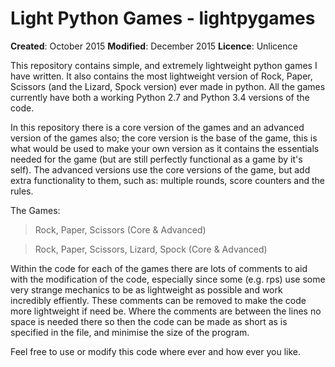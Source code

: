 # Light Python Games - lightpygames

**Created**:  October 2015
**Modified**: December 2015
**Licence**:  Unlicence

This repository contains simple, and extremely lightweight python games I have
written. It also contains the most lightweight version of Rock, Paper, Scissors
(and the Lizard, Spock version) ever made in python. All the games currently
have both a working Python 2.7 and Python 3.4 versions of the code.

In this repository there is a core version of the games and an advanced version
of the games also; the core version is the base of the game, this is what would
be used to make your own version as it contains the essentials needed for the
game (but are still perfectly functional as a game by it's self). The advanced
versions use the core versions of the game, but add extra functionality to them,
such as: multiple rounds, score counters and the rules.

The Games:
>Rock, Paper, Scissors (Core & Advanced)

>Rock, Paper, Scissors, Lizard, Spock (Core & Advanced)

Within the code for each of the games there are lots of comments to aid with the
modification of the code, especially since some (e.g. rps) use some very strange
mechanics to be as lightweight as possible and  work incredibly effiently. These
comments can be removed to make the code more lightweight if need be. Where the
comments are between the lines no space is needed there so then the code can be
made as short as is specified in the file, and minimise the size of the program.

Feel free to use or modify this code where ever and how ever you like.
